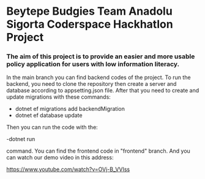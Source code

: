 # Beytepe Budgies Team Anadolu Sigorta Coderspace Hackhatlon Project

### The aim of this project is to provide an easier and more usable policy application for users with low information literacy.

In the main branch you can find backend codes of the project. To run the backend, you need to clone the repository then create a server and database according to appsetting.json file. After that you need to create and update migrations with these commands:

- dotnet ef migrations add backendMigration
- dotnet ef database update

Then you can run the code with the:

-dotnet run

command. You can find the frontend code in "frontend" branch. And you can watch our demo video in this address:

https://www.youtube.com/watch?v=OVj-B_VVIss

